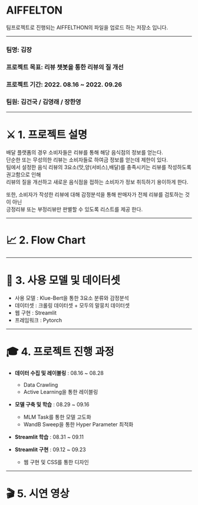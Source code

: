 # AIFFELTON

팀프로젝트로 진행되는 AIFFELTHON의 파일을 업로드 하는 저장소 입니다. 

***
### 팀명: 김장

### 프로젝트 목표: 리뷰 챗봇을 통한 리뷰의 질 개선

### 프로젝트 기간: 2022. 08.16 ~ 2022. 09.26

### 팀원: 김건국 / 김영래 / 장한영

***
# ⚔️ 1. 프로젝트 설명

배달 플랫폼의 경우 소비자들은 리뷰를 통해 해당 음식점의 정보를 얻는다.  
단순한 또는 무성의한 리뷰는 소비자들로 하여금 정보를 얻는데 제한이 있다.  
팀에서 설정한 음식 리뷰의 3요소(맛,양(서비스),배달)를 충족시키는 리뷰를 작성하도록 권고함으로 인해   
리뷰의 질을 개선하고 새로운 음식점을 접하는 소비자가 정보 취득하기 용이하게 한다.  
  
또한, 소비자가 작성한 리뷰에 대해 감정분석을 통해 판매자가 전체 리뷰를 검토하는 것이 아닌  
긍정리뷰 또는 부정리뷰만 판별할 수 있도록 리스트를 제공 한다.

***
# 📈 2. Flow Chart

***

# 📱 3. 사용 모델 및 데이터셋

- 사용 모델 : Klue-Bert을 통한 3요소 분류와 감정분석
- 데이터셋 : 크롤링 데이터셋 + 모두의 말뭉치 데이터셋 
- 웹 구현 : Streamlit
- 프레임워크 : Pytorch 


***
# 🎓 4. 프로젝트 진행 과정

- **데이터 수집 및 레이블링** : 08.16 ~ 08.28
  * Data Crawling
  * Active Learning을 통한 레이블링

- **모델 구축 및 학습** : 08.29 ~ 09.16
  * MLM Task를 통한 모델 고도화
  * WandB Sweep을 통한 Hyper Parameter 최적화
 
- **Streamlit 학습** : 08.31 ~ 09.11
- **Streamlit 구현** : 09.12 ~ 09.23
  * 웹 구현 및 CSS를 통한 디자인

***
# 🎬 5. 시연 영상
